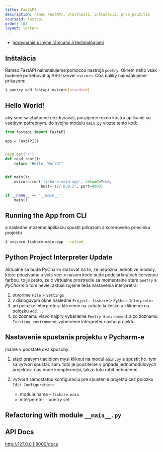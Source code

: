 ```yaml
---
title: FastAPI
description: rámec FastAPI, vlastnosti, inštalácia, prvé použitie
courseid: fastapi
order: 103
layout: lecture
---
```


* [porovnanie s inými rámcami a technológiami](https://www.techempower.com/benchmarks/#section=data-r20&hw=ph&test=query&l=v2p4an-db&a=2)

## Inštalácia

Ramec FastAPI nainstalujeme pomocou nastroja `poetry`. Okrem neho vsak budeme potrebovat aj ASGI server `uvicorn`. Oba baliky nainstalujeme prikazom:

```bash
$ poetry add fastapi uvicorn[standard]
```


## Hello World!

aby sme sa zbytocne nezdrziavali, pouzijeme rovno kostru aplikacie so vsetkym potrebnym. do svojho modulu `main.py` vlozte tento kod:

```python
from fastapi import FastAPI

app = FastAPI()


@app.get("/")
def read_root():
    return "Hello, World!"


def main():
    uvicorn.run('fishare.main:app', reload=True,
                host='127.0.0.1', port=8000)

if __name__ == '__main__':
    main()
```


## Running the App from CLI

a nasledne mozeme aplikaciu spustit prikazom z korenoveho priecinku projektu


```bash
$ uvicorn fishare.main:app --reload
```


## Python Project Interpreter Update

Aktualne sa bude PyCharm stazovat na to, ze nepozna jednotlive moduly, ktore pouzivame a vela veci v nasom kode bude podciarknutych cervenou farbou. to je preto, ze o virtualne prostredie sa momentalne stara `poetry` a _PyCharm_ o tom nevie. aktualizujeme teda nastavenia interpretra:

1. otvorime `File` > `Settings`
2. v dialogovom okne nasledne `Project: fishare` > `Python Interpreter`
3. pri polozke interpretera klikneme na zubate koliesko a klikneme na polozku `Add...`
4. zo zoznamu vlavo najprv vyberieme `Poetry Environment` a zo zoznamu `Existing environment` vyberieme interpreter nasho projektu


## Nastavenie spustania projektu v Pycharm-e

mame v podstate dva sposoby:

1. staci pravym tlacidlom mysi kliknut na modul `main.py` a spustit ho. tym sa vytvori spustac sam. toto je pouzitelne v pripade jednomodulovych projektov. nas bude komplexnejsi, takze toto robit nebudeme.

2. vytvorit samostatnu konfiguraciu pre spustenie projektu cez polozku `Edit Configuration`:

    * module name - `fishare.main`
    * interpereter - poetry set


## Refactoring with module `__main__.py`


## API Docs

http://127.0.0.1:8000/docs
